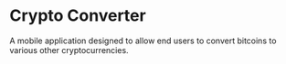 # Crypto Converter
A mobile application designed to allow end users to convert bitcoins to various other cryptocurrencies. 
